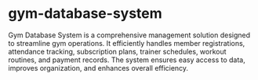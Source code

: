 # gym-database-system

Gym Database System is a comprehensive management solution designed to streamline gym operations. It efficiently handles member registrations, attendance tracking, subscription plans, trainer schedules, workout routines, and payment records. The system ensures easy access to data, improves organization, and enhances overall efficiency.

